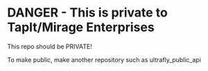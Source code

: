 # DANGER - This is private to TapIt/Mirage Enterprises

This repo should be PRIVATE!

To make public, make another repository such as ultrafly_public_api
